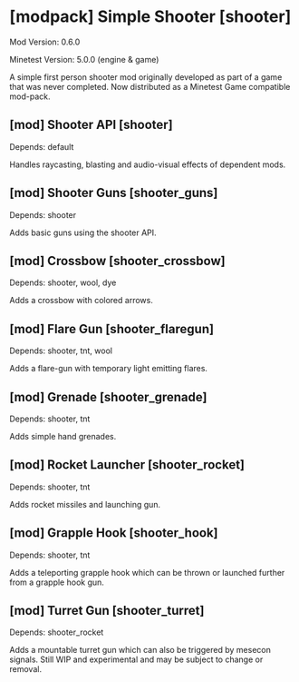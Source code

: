 [modpack] Simple Shooter [shooter]
====================================

Mod Version: 0.6.0

Minetest Version: 5.0.0 (engine & game)

A simple first person shooter mod originally developed as part of a game that
was never completed. Now distributed as a Minetest Game compatible mod-pack.

[mod] Shooter API [shooter]
---------------------------

Depends: default

Handles raycasting, blasting and audio-visual effects of dependent mods.

[mod] Shooter Guns [shooter_guns]
---------------------------------

Depends: shooter

Adds basic guns using the shooter API.

[mod] Crossbow [shooter_crossbow]
---------------------------------

Depends: shooter, wool, dye

Adds a crossbow with colored arrows.

[mod] Flare Gun [shooter_flaregun]
----------------------------------

Depends: shooter, tnt, wool

Adds a flare-gun with temporary light emitting flares.

[mod] Grenade [shooter_grenade]
-------------------------------

Depends: shooter, tnt

Adds simple hand grenades.

[mod] Rocket Launcher [shooter_rocket]
--------------------------------------

Depends: shooter, tnt

Adds rocket missiles and launching gun.

[mod] Grapple Hook [shooter_hook]
---------------------------------

Depends: shooter, tnt

Adds a teleporting grapple hook which can be thrown or launched
further from a grapple hook gun.

[mod] Turret Gun [shooter_turret]
---------------------------------

Depends: shooter_rocket

Adds a mountable turret gun which can also be triggered by mesecon signals.
Still WIP and experimental and may be subject to change or removal.
